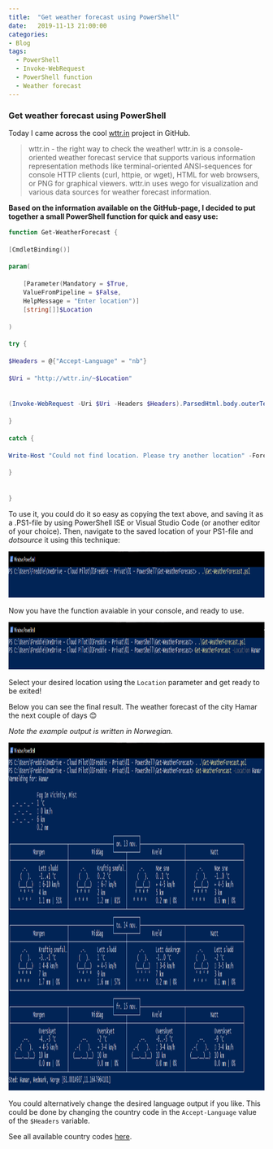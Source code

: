 ```yaml
---
title:  "Get weather forecast using PowerShell"
date:   2019-11-13 21:00:00
categories: 
- Blog
tags:
  - PowerShell
  - Invoke-WebRequest
  - PowerShell function
  - Weather forecast
---
```


### Get weather forecast using PowerShell

Today I came across the cool [wttr.in](<https://github.com/chubin/wttr.in>) project in GitHub.

>wttr.in - the right way to check the weather!
wttr.in is a console-oriented weather forecast service that supports various information representation methods like terminal-oriented ANSI-sequences for console HTTP clients (curl, httpie, or wget), HTML for web browsers, or PNG for graphical viewers. wttr.in uses wego for visualization and various data sources for weather forecast information.


**Based on the information available on the GitHub-page, I decided to put together a small PowerShell function for quick and easy use:**



````powershell
function Get-WeatherForecast {

[CmdletBinding()]

param(
  
    [Parameter(Mandatory = $True, 
    ValueFromPipeline = $False, 
    HelpMessage = "Enter location")]
    [string[]]$Location

)

try {

$Headers = @{"Accept-Language" = "nb"}

$Uri = "http://wttr.in/~$Location"


(Invoke-WebRequest -Uri $Uri -Headers $Headers).ParsedHtml.body.outerText

}

catch {

Write-Host "Could not find location. Please try another location" -ForegroundColor Yellow

}


}
````

To use it, you could do it so easy as copying the text above, and saving it as a .PS1-file by using PowerShell ISE or Visual Studio Code (or another editor of your choice).
Then, navigate to the saved location of your PS1-file and *dotsource* it using this technique:

<img src= "/assets/images/WeatherForecast/DOT.PNG" width="1335" height="91"/>


Now you have the function avaiable in your console, and ready to use.

<img src= "/assets/images/WeatherForecast/READY.PNG" width="1362" height="93"/>

Select your desired location using the ````Location```` parameter and get ready to be exited!

Below you can see the final result. The weather forecast of the city Hamar the next couple of days :blush:

*Note the example output is written in Norwegian.*

<img src= "/assets/images/WeatherForecast/FINAL.PNG" width="1356" height="684"/>


You could alternatively change the desired language output if you like. This could be done by changing the country code  in the ````Accept-Language```` value of the ````$Headers```` variable.


See all available country codes [here](http://wttr.in/:translation).




























